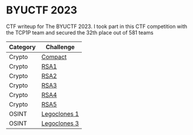 # BYUCTF 2023
CTF writeup for The BYUCTF 2023. I took part in this CTF competition with the TCP1P team and secured the 32th place out of 581 teams

| Category | Challenge |
| --- | --- |
| Crypto | [Compact](/2023/BYUCTF%202023/Compact/)
| Crypto | [RSA1](/2023/BYUCTF%202023/RSA1/)
| Crypto | [RSA2](/2023/BYUCTF%202023/RSA2/)
| Crypto | [RSA3](/2023/BYUCTF%202023/RSA3/)
| Crypto | [RSA4](/2023/BYUCTF%202023/RSA4/)
| Crypto | [RSA5](/2023/BYUCTF%202023/RSA5/)
| OSINT | [Legoclones 1](/2023/BYUCTF%202023/Legoclones%201/)
| OSINT | [Legoclones 3](/2023/BYUCTF%202023/Legoclones%203/)